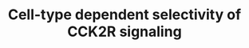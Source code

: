 ---
annotations:
- id: DOID:1116
  parent: disease by infectious agent
  type: Disease Ontology
  value: pertussis
- id: CL:0000118
  parent: animal cell
  type: Cell Type Ontology
  value: basket cell
- id: CL:0000598
  parent: animal cell
  type: Cell Type Ontology
  value: pyramidal neuron
- id: PW:0000003
  parent: signaling pathway
  type: Pathway Ontology
  value: signaling pathway
authors:
- AAR&Co
- Mkutmon
- Ariutta
- Khanspers
- DeSl
- Egonw
- Eweitz
description: This pathway is based on Figure 7 of "Cell-Type Specific CCK2 Receptor
  Signaling Underlies the Cholecystokinin-Mediated Selective Excitation of Hippocampal
  Parvalbumin-Positive Fast-Spiking Basket Cells."(See Bibliography).The neuropeptide
  cholecystokinin (CCK) acts through its receptor CCK2R to achieve largely different
  functions in different types of cells. CCK, CCK2R, and CB1R have all been known
  to have substantial effects on anxiety and other mood disorders, and the PV+ interneurons
  have also been shown to be involved i na variety of cognitive functions. However,  In
  PV+ basket cells and CCK+ basket cells, the CCK2 receptor uses different pathways
  to exert different effects on the two types of basket cells. For CCK+ basket cells,
  CCK2 receptors in neighboring pyramidal cells act through the Gq pathway to form
  endocannabinoids, which, through the cannabinoid receptor type 1 on the CCK+ basket
  cell, inhibit the release of the neurotransmitter GABA. In contrast, for PV+ basket
  cells, CCK2 receptors act through the pertussin-toxin sensitive Gi pathway to regulate
  the intracellular Ca2+ through ryanodine receptors. This pathway ultimately leads
  to activation of a non-selective cationic conductance to depolarize the PV+ basket
  cells.
last-edited: 2021-05-22
ndex: bf33d765-8b67-11eb-9e72-0ac135e8bacf
organisms:
- Homo sapiens
redirect_from:
- /index.php/Pathway:WP3679
- /instance/WP3679
revision: null
schema-jsonld:
- '@context': https://schema.org/
  '@id': https://wikipathways.github.io/pathways/WP3679.html
  '@type': Dataset
  creator:
    '@type': Organization
    name: WikiPathways
  description: This pathway is based on Figure 7 of "Cell-Type Specific CCK2 Receptor
    Signaling Underlies the Cholecystokinin-Mediated Selective Excitation of Hippocampal
    Parvalbumin-Positive Fast-Spiking Basket Cells."(See Bibliography).The neuropeptide
    cholecystokinin (CCK) acts through its receptor CCK2R to achieve largely different
    functions in different types of cells. CCK, CCK2R, and CB1R have all been known
    to have substantial effects on anxiety and other mood disorders, and the PV+ interneurons
    have also been shown to be involved i na variety of cognitive functions. However,  In
    PV+ basket cells and CCK+ basket cells, the CCK2 receptor uses different pathways
    to exert different effects on the two types of basket cells. For CCK+ basket cells,
    CCK2 receptors in neighboring pyramidal cells act through the Gq pathway to form
    endocannabinoids, which, through the cannabinoid receptor type 1 on the CCK+ basket
    cell, inhibit the release of the neurotransmitter GABA. In contrast, for PV+ basket
    cells, CCK2 receptors act through the pertussin-toxin sensitive Gi pathway to
    regulate the intracellular Ca2+ through ryanodine receptors. This pathway ultimately
    leads to activation of a non-selective cationic conductance to depolarize the
    PV+ basket cells.
  keywords:
  - ''
  - 2-APB
  - 8-NH2-cADPR
  - ADP-Ribose cyclase
  - CB1
  - CCK
  - CCK2R
  - Ca 2+
  - DAG
  - DAG lipase
  - Flufenamic acid
  - GABA
  - Gi/0
  - Gq
  - IP3 receptor
  - NEM
  - Na +
  - PLCB1
  - RYR1
  - RYR2
  - RYR3
  - Ryanodine
  - TRPC1
  - U-73122
  - YM022
  - cyclic ADPR
  license: CC0
  name: Cell-type dependent selectivity of CCK2R signaling
seo: CreativeWork
title: Cell-type dependent selectivity of CCK2R signaling
wpid: WP3679
---
